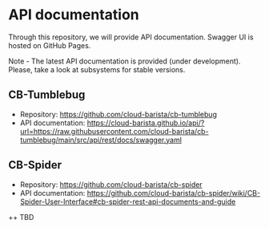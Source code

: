 # API documentation 

Through this repository, we will provide API documentation.
Swagger UI is hosted on GitHub Pages.

Note - The latest API documentation is provided (under development).
Please, take a look at subsystems for stable versions.

## CB-Tumblebug

* Repository: https://github.com/cloud-barista/cb-tumblebug
* API documentation: https://cloud-barista.github.io/api/?url=https://raw.githubusercontent.com/cloud-barista/cb-tumblebug/main/src/api/rest/docs/swagger.yaml

## CB-Spider
* Repository: https://github.com/cloud-barista/cb-spider
* API documentation: https://github.com/cloud-barista/cb-spider/wiki/CB-Spider-User-Interface#cb-spider-rest-api-documents-and-guide

++ TBD
